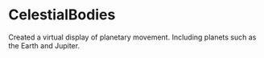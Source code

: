 # CelestialBodies
Created a virtual display of planetary movement. Including planets such as the Earth and Jupiter.
